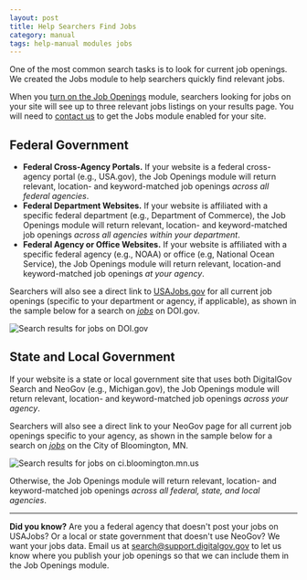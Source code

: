 ```yaml
---
layout: post
title: Help Searchers Find Jobs
category: manual
tags: help-manual modules jobs
---
```


One of the most common search tasks is to look for current job openings. We created the Jobs module to help searchers quickly find relevant jobs. 

When you [turn on the Job Openings](/manual/display-overview.html) module, searchers looking for jobs on your site will see up to three relevant jobs listings on your results page. You will need to [contact us](mailto:search@support.digitalgov.gov) to get the Jobs module enabled for your site.

## Federal Government

* **Federal Cross-Agency Portals.** If your website is a federal cross-agency portal (e.g., USA.gov), the Job Openings module will return relevant, location- and keyword-matched job openings *across all federal agencies*. 
* **Federal Department Websites.** If your website is affiliated with a specific federal department (e.g., Department of Commerce), the Job Openings module will return relevant, location- and keyword-matched job openings *across all agencies within your department*. 
* **Federal Agency or Office Websites.** If your website is affiliated with a specific federal agency (e.g., NOAA) or office (e.g, National Ocean Service), the Job Openings module will return relevant, location-and keyword-matched job openings *at your agency*. 

Searchers will also see a direct link to [USAJobs.gov](https://www.usajobs.gov) for all current job openings (specific to your department or agency, if applicable), as shown in the sample below for a search on [*jobs*](http://search.doi.gov/search?utf8=%E2%9C%93&affiliate=doi.gov&query=jobs") on DOI.gov. 

![Search results for jobs on DOI.gov](https://d3qcdigd1fhos0.cloudfront.net/blog/img/govbox-jobs.png "Search results for jobs on DOI.gov")

## State and Local Government 

If your website is a state or local government site that uses both DigitalGov Search and NeoGov (e.g., Michigan.gov), the Job Openings module will return relevant, location- and keyword-matched job openings *across your agency*. 

Searchers will also see a direct link to your NeoGov page for all current job openings specific to your agency, as shown in the sample below for a search on *[jobs](http://search.ci.bloomington.mn.us/search?affiliate=cityofbloomingtonmnsearchresults&query=jobs)* on the City of Bloomington, MN. 

![Search results for jobs on ci.bloomington.mn.us](https://d3qcdigd1fhos0.cloudfront.net/blog/img/jobs-bloomington.png)

Otherwise, the Job Openings module will return relevant, location- and keyword-matched job openings *across all federal, state, and local agencies*. 

---

 **Did you know?** Are you a federal agency that doesn't post your jobs on USAJobs? Or a local or state government that doesn't use NeoGov? We want your jobs data. Email us at <search@support.digitalgov.gov> to let us know where you publish your job openings so that we can include them in the Job Openings module.
